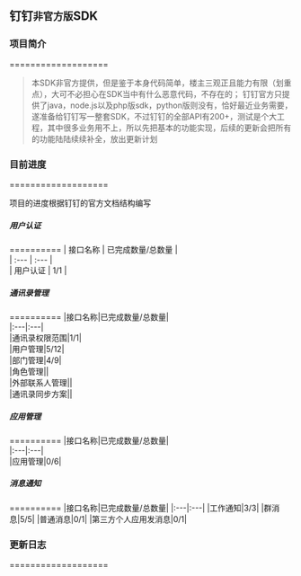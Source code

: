 ## 钉钉`非官方版`SDK

### 项目简介
===================
>本SDK非官方提供，但是鉴于本身代码简单，楼主三观正且能力有限（划重点），大可不必担心在SDK当中有什么恶意代码，不存在的；
>钉钉官方只提供了java，node.js以及php版sdk，python版则没有，恰好最近业务需要，遂准备给钉钉写一整套SDK，不过钉钉的全部API有200+，测试是个大工程，其中很多业务用不上，所以先把基本的功能实现，后续的更新会把所有的功能陆陆续续补全，放出更新计划

### 目前进度
===================   

项目的进度根据钉钉的官方文档结构编写

##### 用户认证
==========
| 接口名称 | 已完成数量/总数量 |  
| :--- | :--- |  
| 用户认证 | 1/1 |  

##### 通讯录管理
==========
|接口名称|已完成数量/总数量|  
|:---|:---|  
|通讯录权限范围|1/1|  
|用户管理|5/12|  
|部门管理|4/9|  
|角色管理||  
|外部联系人管理||  
|通讯录同步方案||  

##### 应用管理
==========
|接口名称|已完成数量/总数量|  
|:---|:---|  
|应用管理|0/6|  

##### 消息通知
==========
|接口名称|已完成数量/总数量|
|:---|:---|
|工作通知|3/3|
|群消息|5/5|
|普通消息|0/1|
|第三方个人应用发消息|0/1|


### 更新日志
===================
>
>
